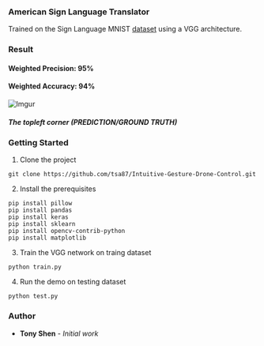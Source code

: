 ### American Sign Language Translator

Trained on the Sign Language MNIST [dataset](https://www.kaggle.com/datamunge/sign-language-mnist) using a VGG architecture.

### Result
#### Weighted Precision: 95% 
#### Weighted Accuracy: 94%

![Imgur](https://i.imgur.com/Eq9GPCC.png?1)
##### The topleft corner (PREDICTION/GROUND TRUTH)

### Getting Started
1. Clone the project 
```
git clone https://github.com/tsa87/Intuitive-Gesture-Drone-Control.git
```
2. Install the prerequisites
```
pip install pillow
pip install pandas
pip install keras
pip install sklearn
pip install opencv-contrib-python
pip install matplotlib
```
3. Train the VGG network on traing dataset
```
python train.py
```
4. Run the demo on testing dataset
```
python test.py
```
### Author

* **Tony Shen** - *Initial work*
